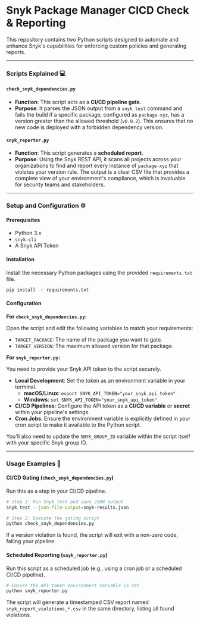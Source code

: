# Snyk Package Manager CICD Check & Reporting

This repository contains two Python scripts designed to automate and enhance Snyk's capabilities for enforcing custom policies and generating reports.

-----

### Scripts Explained 💻

#### `check_snyk_dependencies.py`

  * **Function**: This script acts as a **CI/CD pipeline gate**.
  * **Purpose**: It parses the JSON output from a `snyk test` command and fails the build if a specific package, configured as `package-xyz`, has a version greater than the allowed threshold (`v0.0.2`). This ensures that no new code is deployed with a forbidden dependency version.

#### `snyk_reporter.py`

  * **Function**: This script generates a **scheduled report**.
  * **Purpose**: Using the Snyk REST API, it scans all projects across your organizations to find and report every instance of `package-xyz` that violates your version rule. The output is a clear CSV file that provides a complete view of your environment's compliance, which is invaluable for security teams and stakeholders.

-----

### Setup and Configuration ⚙️

#### Prerequisites

  * Python 3.x
  * `snyk-cli`
  * A Snyk API Token

#### Installation

Install the necessary Python packages using the provided `requirements.txt` file.

```bash
pip install -r requirements.txt
```

#### Configuration

**For `check_snyk_dependencies.py`:**

Open the script and edit the following variables to match your requirements:

  * `TARGET_PACKAGE`: The name of the package you want to gate.
  * `TARGET_VERSION`: The maximum allowed version for that package.

**For `snyk_reporter.py`:**

You need to provide your Snyk API token to the script securely.

  * **Local Development**: Set the token as an environment variable in your terminal.
      * **macOS/Linux**: `export SNYK_API_TOKEN="your_snyk_api_token"`
      * **Windows**: `set SNYK_API_TOKEN="your_snyk_api_token"`
  * **CI/CD Pipelines**: Configure the API token as a **CI/CD variable** or **secret** within your pipeline's settings.
  * **Cron Jobs**: Ensure the environment variable is explicitly defined in your cron script to make it available to the Python script.

You'll also need to update the `SNYK_GROUP_ID` variable within the script itself with your specific Snyk group ID.

-----

### Usage Examples 🚀

#### CI/CD Gating (`check_snyk_dependencies.py`)

Run this as a step in your CI/CD pipeline.

```bash
# Step 1: Run Snyk test and save JSON output
snyk test --json-file-output=snyk-results.json

# Step 2: Execute the gating script
python check_snyk_dependencies.py
```

If a version violation is found, the script will exit with a non-zero code, failing your pipeline.

#### Scheduled Reporting (`snyk_reporter.py`)

Run this script as a scheduled job (e.g., using a cron job or a scheduled CI/CD pipeline).

```bash
# Ensure the API token environment variable is set
python snyk_reporter.py
```

The script will generate a timestamped CSV report named `snyk_report_violations_*.csv` in the same directory, listing all found violations.

